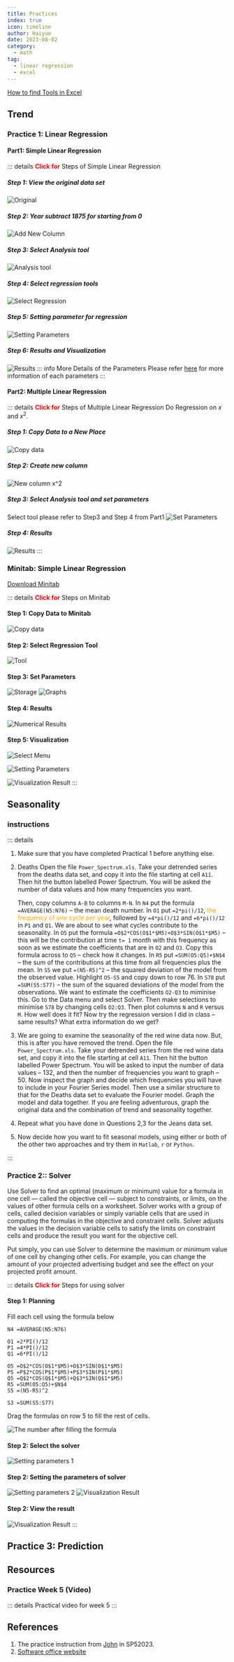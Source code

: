 ```yaml
---
title: Practices
index: true
icon: timeline
author: Haiyue
date: 2023-08-02
category:
  - math
tag:
  - linear regression
  - excel
---
```

[How to find Tools in Excel](https://zhuanlan.zhihu.com/p/61531510)

## Trend
### **Practice 1**: Linear Regression
#### **Part1**: Simple Linear Regression
::: details <span style="color:red;font-weight: bold;">Click for</span> Steps of Simple Linear Regression
##### **Step 1**: View the original data set
![Original](/data/unisa/AdvancedAnalytic1/LakeHuron-1.png)

##### **Step 2**: Year subtract 1875 for starting from 0
![Add New Column](/data/unisa/AdvancedAnalytic1/LakeHuron-2.jpg)

##### **Step 3**: Select Analysis tool
![Analysis tool](/data/unisa/AdvancedAnalytic1/LakeHuron-3.png)

##### **Step 4**: Select regression tools
![Select Regression](/data/unisa/AdvancedAnalytic1/LakeHuron-4.jpg)

##### **Step 5**: Setting parameter for regression
![Setting Parameters](/data/unisa/AdvancedAnalytic1/LakeHuron-5.jpg)

##### **Step 6**: Results and Visualization
![Results](/data/unisa/AdvancedAnalytic1/LakeHuron-6.jpg)
::: info More Details of the Parameters
Please refer [here](./LinearRegressionAnalysis) for more information of each parameters
:::


#### **Part2**: Multiple Linear Regression
::: details <span style="color:red;font-weight: bold;">Click for</span> Steps of Multiple Linear Regression
Do Regression on $x$ and $x^2$.
##### **Step 1**: Copy Data to a New Place
![Copy data](/data/unisa/AdvancedAnalytic1/LakeHuron-part2-1.jpg)

##### **Step 2**: Create new column
![New column $x^2$](/data/unisa/AdvancedAnalytic1/LakeHuron-part2-2.jpg)

##### **Step 3**: Select Analysis tool and set parameters
Select tool please refer to Step3 and Step 4 from Part1
![Set Parameters](/data/unisa/AdvancedAnalytic1/LakeHuron-part2-3.jpg)

##### **Step 4**: Results
![Results](/data/unisa/AdvancedAnalytic1/LakeHuron-part2-4.jpg)
:::


### **Minitab**: Simple Linear Regression
[Download Minitab](https://drive.google.com/file/d/1G7GS4dQ-b22q4gMHFv4wojYlHMJHgk-m/view?usp=drive_link)

::: details <span style="color:red;font-weight: bold;">Click for</span> Steps on Minitab
#### **Step 1**: Copy Data to Minitab
![Copy data](/data/unisa/AdvancedAnalytic1/minitab-simple-1.jpg)

#### **Step 2**: Select Regression Tool
![Tool](/data/unisa/AdvancedAnalytic1/minitab-simple-2.jpg)

#### **Step 3**: Set Parameters
![Storage](/data/unisa/AdvancedAnalytic1/minitab-simple-3.jpg)
![Graphs](/data/unisa/AdvancedAnalytic1/minitab-simple-4.jpg)

#### **Step 4**: Results
![Numerical Results](/data/unisa/AdvancedAnalytic1/minitab-simple-5.jpg)

#### **Step 5**: Visualization
![Select Menu](/data/unisa/AdvancedAnalytic1/minitab-simple-6.jpg)

![Setting Parameters](/data/unisa/AdvancedAnalytic1/minitab-simple-7.jpg)

![Visualization Result](/data/unisa/AdvancedAnalytic1/minitab-simple-8.jpg)
::: 

## Seasonality
### instructions
::: details 
1.	Make sure that you have completed Practical 1 before anything else.
2.	Deaths
Open the file `Power_Spectrum.xls`.  Take your detrended series from the deaths data set, and copy it into the file starting at cell `A11`.  Then hit the button labelled Power Spectrum.   You will be asked the number of data values and how many frequencies you want.  

    Then, copy columns `A-B` to columns `M-N`.  In `N4` put the formula `=AVERAGE(N5:N76)` – the mean death number.  In `O1` put `=2*pi()/12`, <span style="color:orange">the frequency of one cycle per year</span>, followed by `=4*pi()/12` and `=6*pi()/12` in `P1` and `Q1`.  We are about to see what cycles contribute to the seasonality.  In `O5` put the formula `=O$2*COS(O$1*$M5)+O$3*SIN(O$1*$M5)` – this will be the contribution at time `t= 1` month with this frequency as soon as we estimate the coefficients that are in `O2` and `O3`.  Copy this formula across to `Q5` – check how it changes.  In `R5` put `=SUM(O5:Q5)+$N$4` – the sum of the contributions at this time from all frequencies plus the mean.  In `S5` we put `=(N5-R5)^2` – the squared deviation of the model from the observed value.  Highlight `O5-S5` and copy down to row 76.  In `S78` put `=SUM(S5:S77)` – the sum of the squared deviations of the model from the observations.  We want to estimate the coefficients `O2-Q3` to miminise this.  Go to the Data menu and select Solver.  Then make selections to minimise `S78` by changing cells `O2:Q3`.  Then plot columns `N` and `R` versus `M`.  How well does it fit?  Now try the regression version I did in class – same results?  What extra information do we get?

3.	We are going to examine the seasonality of the red wine data now.  But, this is after you have removed the trend.  Open the file `Power_Spectrum.xls`.  Take your detrended series from the red wine data set, and copy it into the file starting at cell `A11`.  Then hit the button labelled Power Spectrum.  You will be asked to input the number of data values – 132, and then the number of frequencies you want to graph – 50.  Now inspect the graph and decide which frequencies you will have to include in your Fourier Series model.  Then use a similar structure to that for the Deaths data set to evaluate the Fourier model.  Graph the model and data together.  If you are feeling adventurous, graph the original data and the combination of trend and seasonality together.
4.	Repeat what you have done in Questions 2,3 for the Jeans data set.
5.	Now decide how you want to fit seasonal models, using either or both of the other two approaches and try them in `Matlab`, `r` or `Python`.

:::

### **Practice 2**:: Solver
Use Solver to find an optimal (maximum or minimum) value for a formula in one cell — called the objective cell — subject to constraints, or limits, on the values of other formula cells on a worksheet. Solver works with a group of cells, called decision variables or simply variable cells that are used in computing the formulas in the objective and constraint cells. Solver adjusts the values in the decision variable cells to satisfy the limits on constraint cells and produce the result you want for the objective cell.

Put simply, you can use Solver to determine the maximum or minimum value of one cell by changing other cells. For example, you can change the amount of your projected advertising budget and see the effect on your projected profit amount.

::: details <span style="color:red;font-weight: bold;">Click for</span> Steps for using solver
#### Step 1: Planning
Fill each cell using the formula below
``` vba
N4 =AVERAGE(N5:N76)
 
O1 =2*PI()/12
P1 =4*PI()/12
Q1 =6*PI()/12
 
O5 =O$2*COS(O$1*$M5)+O$3*SIN(O$1*$M5)
P5 =P$2*COS(P$1*$M5)+P$3*SIN(P$1*$M5)
Q5 =Q$2*COS(Q$1*$M5)+Q$3*SIN(Q$1*$M5)
R5 =SUM(O5:Q5)+$N$4
S5 =(N5-R5)^2

S3 =SUM(S5:S77)
```
Drag the formulas on row 5 to fill the rest of cells.

![The number after filling the formula](/data/unisa/AdvancedAnalytic1/Solver-1.jpg)

#### Step 2: Select the solver
![Setting parameters 1](/data/unisa/AdvancedAnalytic1/Solver-2.jpg)

#### Step 2: Setting the parameters of solver
![Setting parameters 2](/data/unisa/AdvancedAnalytic1/Solver-3.jpg)
![Visualization Result](/data/unisa/AdvancedAnalytic1/Solver-4.jpg)

#### Step 2: View the result
![Visualization Result](/data/unisa/AdvancedAnalytic1/Solver-5.jpg)
:::

## **Practice 3**: Prediction

## Resources
### Practice Week 5 (Video)
::: details Practical video for week 5
<YouTube id="l86bk7thYSE" />
:::


## References
01. The practice instruction from [John](https://people.unisa.edu.au/john.boland) in SP52023.
02. [Software office website](https://support.microsoft.com/en-gb/office/define-and-solve-a-problem-by-using-solver-5d1a388f-079d-43ac-a7eb-f63e45925040#:~:text=Solver%20adjusts%20the%20values%20in,cell%20by%20changing%20other%20cells.)
